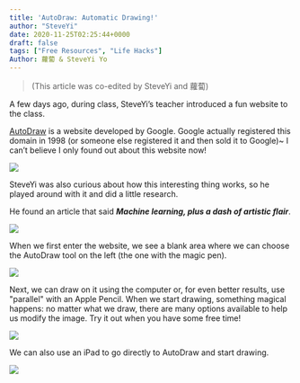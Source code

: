 ```yaml
---
title: 'AutoDraw: Automatic Drawing!'
author: "SteveYi"
date: 2020-11-25T02:25:44+0000
draft: false
tags: ["Free Resources", "Life Hacks"]
Author: 蘿蔔 & SteveYi Yo
---
```


> (This article was co-edited by SteveYi and 蘿蔔)

A few days ago, during class, SteveYi’s teacher introduced a fun website to the class.

[AutoDraw](https://autodraw.com/) is a website developed by Google. 
Google actually registered this domain in 1998 (or someone else registered it and then sold it to Google)~ 
I can’t believe I only found out about this website now!

![](https://static-a1.steveyi.net/media/blog/2020111806485939.png)

SteveYi was also curious about how this interesting thing works, so he played around with it and did a little research.

He found an article that said **_Machine learning, plus a dash of artistic flair_**.

![](https://static-a1.steveyi.net/media/blog/2020111901401467.png)

When we first enter the website, we see a blank area where we can choose the AutoDraw tool on the left (the one with the magic pen).

![](https://static-a1.steveyi.net/media/blog/2020111918004754.png)

Next, we can draw on it using the computer or, for even better results, use "parallel" with an Apple Pencil. When we start drawing, something magical happens: no matter what we draw, there are many options available to help us modify the image. Try it out when you have some free time!

![](https://static-a1.steveyi.net/media/blog/RPReplay-Final1606267033.gif)

We can also use an iPad to go directly to AutoDraw and start drawing.

![](https://static-a1.steveyi.net/media/blog/2020112501382837.gif)

